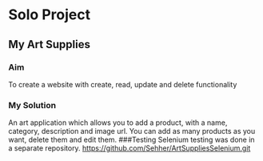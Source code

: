 # Solo Project
## My Art Supplies

### Aim
To create a website with create, read, update and delete functionality 
### My Solution
An art application which allows you to add a product, with a name, category, description and image url. You can add as many products as you want, delete them and edit them.
###Testing
Selenium testing was done in a separate repository.
<https://github.com/Sehher/ArtSuppliesSelenium.git>
